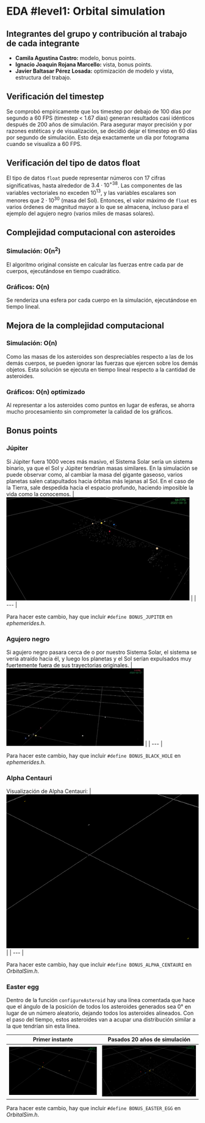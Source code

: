 # EDA #level1: Orbital simulation

## Integrantes del grupo y contribución al trabajo de cada integrante

* **Camila Agustina Castro:** modelo, bonus points.
* **Ignacio Joaquin Rojana Marcello:** vista, bonus points.
* **Javier Baltasar Pérez Losada:** optimización de modelo y vista, estructura del trabajo.

## Verificación del timestep

Se comprobó empíricamente que los timestep por debajo de 100 días por segundo a 60 FPS (timestep < 1.67 días) generan resultados casi idénticos después de 200 años de simulación. Para asegurar mayor precisión y por razones estéticas y de visualización, se decidió dejar el timestep en 60 días por segundo de simulación. Esto deja exactamente un día por fotograma cuando se visualiza a 60 FPS.

## Verificación del tipo de datos float

El tipo de datos `float` puede representar números con 17 cifras significativas, hasta alrededor de $3.4\cdot10^{+38}$.
Las componentes de las variables vectoriales no exceden $10^{13}$, y las variables escalares son menores que $2\cdot10^{30}$ (masa del Sol). Entonces, el valor máximo de `float` es varios órdenes de magnitud mayor a lo que se almacena, incluso para el ejemplo del agujero negro (varios miles de masas solares).

## Complejidad computacional con asteroides

### Simulación: **O(n<sup>2</sup>)**
El algoritmo original consiste en calcular las fuerzas entre cada par de cuerpos, ejecutándose en tiempo cuadrático. 
### Gráficos: **O(n)**
Se renderiza una esfera por cada cuerpo en la simulación, ejecutándose en tiempo lineal.

## Mejora de la complejidad computacional

### Simulación: **O(n)**
Como las masas de los asteroides son despreciables respecto a las de los demás cuerpos, se pueden ignorar las fuerzas que ejercen sobre los demás objetos. Esta solución se ejecuta en tiempo lineal respecto a la cantidad de asteroides.
### Gráficos: **O(n) optimizado**
Al representar a los asteroides como puntos en lugar de esferas, se ahorra mucho procesamiento sin comprometer la calidad de los gráficos. 

## Bonus points

### Júpiter
Si Júpiter fuera 1000 veces más masivo, el Sistema Solar sería un sistema binario, ya que el Sol y Júpiter tendrían masas similares. En la simulación se puede observar como, al cambiar la masa del gigante gaseoso, varios planetas salen catapultados hacia órbitas más lejanas al Sol. En el caso de la Tierra, sale despedida hacia el espacio profundo, haciendo imposible la vida como la conocemos.
| ![jupiter](/images/jupiter.gif) |
| --- |

Para hacer este cambio, hay que incluir `#define BONUS_JUPITER` en _*ephemerides.h*_.

### Agujero negro
Si agujero negro pasara cerca de o por nuestro Sistema Solar, el sistema se vería atraído hacia él, y luego los planetas y el Sol serían expulsados muy fuertemente fuera de sus trayectorias originales.
| ![agujero-negro](/images/agujero-negro.gif) |
| --- |

Para hacer este cambio, hay que incluir `#define BONUS_BLACK_HOLE` en _*ephemerides.h*_.

### Alpha Centauri
Visualización de Alpha Centauri:
| ![alpha-centauri](/images/alpha-centauri.png) |
| --- |

Para hacer este cambio, hay que incluir `#define BONUS_ALPHA_CENTAURI` en _*OrbitalSim.h*_.

### Easter egg
Dentro de la función `configureAsteroid` hay una línea comentada que hace que el ángulo de la posición de todos los asteroides generados sea 0° en lugar de un número aleatorio, dejando todos los asteroides alineados. Con el paso del tiempo, estos asteroides van a acupar una distribución similar a la que tendrían sin esta línea.

| Primer instante | Pasados 20 años de simulación |
| :---: | :---: |
| ![easter-egg-1](/images/easter-egg-1.png) | ![easter-egg-2](/images/easter-egg-2.png) |

Para hacer este cambio, hay que incluir `#define BONUS_EASTER_EGG` en _*OrbitalSim.h*_.
